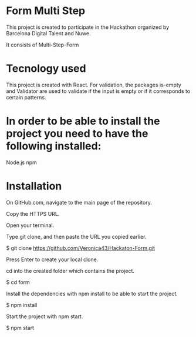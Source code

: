 # Form Multi Step

This project is created to participate in the Hackathon organized by Barcelona Digital Talent and Nuwe.

It consists of Multi-Step-Form

# Tecnology used

This project is created with React.
For validation, the packages is-empty and Validator are used to validate if the input is empty or if it corresponds to certain patterns.

# In order to be able to install the project you need to have the following installed:

Node.js
npm

# Installation

On GitHub.com, navigate to the main page of the repository.

Copy the HTTPS URL.

Open your terminal.

Type git clone, and then paste the URL you copied earlier.

$ git clone https://github.com/Veronica43/Hackaton-Form.git

Press Enter to create your local clone.

cd into the created folder which contains the project.

$ cd form

Install the dependencies with npm install to be able to start the project.

$ npm install

Start the project with npm start.

$ npm start
